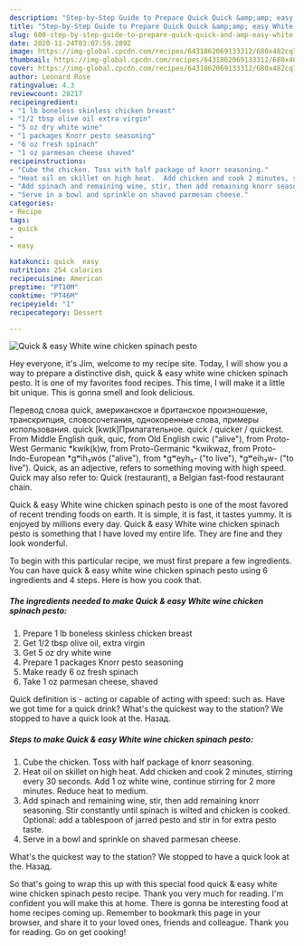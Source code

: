 ```yaml
---
description: "Step-by-Step Guide to Prepare Quick Quick &amp;amp; easy White wine chicken spinach pesto"
title: "Step-by-Step Guide to Prepare Quick Quick &amp;amp; easy White wine chicken spinach pesto"
slug: 600-step-by-step-guide-to-prepare-quick-quick-and-amp-easy-white-wine-chicken-spinach-pesto
date: 2020-11-24T03:07:59.289Z
image: https://img-global.cpcdn.com/recipes/6431862069133312/680x482cq70/quick-easy-white-wine-chicken-spinach-pesto-recipe-main-photo.jpg
thumbnail: https://img-global.cpcdn.com/recipes/6431862069133312/680x482cq70/quick-easy-white-wine-chicken-spinach-pesto-recipe-main-photo.jpg
cover: https://img-global.cpcdn.com/recipes/6431862069133312/680x482cq70/quick-easy-white-wine-chicken-spinach-pesto-recipe-main-photo.jpg
author: Leonard Rose
ratingvalue: 4.3
reviewcount: 28217
recipeingredient:
- "1 lb boneless skinless chicken breast"
- "1/2 tbsp olive oil extra virgin"
- "5 oz dry white wine"
- "1 packages Knorr pesto seasoning"
- "6 oz fresh spinach"
- "1 oz parmesan cheese shaved"
recipeinstructions:
- "Cube the chicken. Toss with half package of knorr seasoning."
- "Heat oil on skillet on high heat.  Add chicken and cook 2 minutes, stirring every 30 seconds. Add 1 oz white wine, continue stirring for 2 more minutes. Reduce heat to medium."
- "Add spinach and remaining wine, stir, then add remaining knorr seasoning. Stir constantly until spinach is wilted and chicken is cooked. Optional: add a tablespoon of jarred pesto and stir in for extra pesto taste."
- "Serve in a bowl and sprinkle on shaved parmesan cheese."
categories:
- Recipe
tags:
- quick
- 
- easy

katakunci: quick  easy 
nutrition: 254 calories
recipecuisine: American
preptime: "PT10M"
cooktime: "PT46M"
recipeyield: "1"
recipecategory: Dessert

---
```



![Quick &amp; easy White wine chicken spinach pesto](https://img-global.cpcdn.com/recipes/6431862069133312/680x482cq70/quick-easy-white-wine-chicken-spinach-pesto-recipe-main-photo.jpg)

Hey everyone, it's Jim, welcome to my recipe site. Today, I will show you a way to prepare a distinctive dish, quick &amp; easy white wine chicken spinach pesto. It is one of my favorites food recipes. This time, I will make it a little bit unique. This is gonna smell and look delicious.

Перевод слова quick, американское и британское произношение, транскрипция, словосочетания, однокоренные слова, примеры использования. quick [kwɪk]Прилагательное. quick / quicker / quickest. From Middle English quik, quic, from Old English cwic (&#34;alive&#34;), from Proto-West Germanic *kwik(k)w, from Proto-Germanic *kwikwaz, from Proto-Indo-European *gʷih₃wós (&#34;alive&#34;), from *gʷeyh₃- (&#34;to live&#34;), *gʷeih₃w- (&#34;to live&#34;). Quick, as an adjective, refers to something moving with high speed. Quick may also refer to: Quick (restaurant), a Belgian fast-food restaurant chain.

Quick &amp; easy White wine chicken spinach pesto is one of the most favored of recent trending foods on earth. It is simple, it is fast, it tastes yummy. It is enjoyed by millions every day. Quick &amp; easy White wine chicken spinach pesto is something that I have loved my entire life. They are fine and they look wonderful.


To begin with this particular recipe, we must first prepare a few ingredients. You can have quick &amp; easy white wine chicken spinach pesto using 6 ingredients and 4 steps. Here is how you cook that.

<!--inarticleads1-->

##### The ingredients needed to make Quick &amp; easy White wine chicken spinach pesto:

1. Prepare 1 lb boneless skinless chicken breast
1. Get 1/2 tbsp olive oil, extra virgin
1. Get 5 oz dry white wine
1. Prepare 1 packages Knorr pesto seasoning
1. Make ready 6 oz fresh spinach
1. Take 1 oz parmesan cheese, shaved


Quick definition is - acting or capable of acting with speed: such as. Have we got time for a quick drink? What&#39;s the quickest way to the station? We stopped to have a quick look at the. Назад. 

<!--inarticleads2-->

##### Steps to make Quick &amp; easy White wine chicken spinach pesto:

1. Cube the chicken. Toss with half package of knorr seasoning.
1. Heat oil on skillet on high heat.  Add chicken and cook 2 minutes, stirring every 30 seconds. Add 1 oz white wine, continue stirring for 2 more minutes. Reduce heat to medium.
1. Add spinach and remaining wine, stir, then add remaining knorr seasoning. Stir constantly until spinach is wilted and chicken is cooked. Optional: add a tablespoon of jarred pesto and stir in for extra pesto taste.
1. Serve in a bowl and sprinkle on shaved parmesan cheese.


What&#39;s the quickest way to the station? We stopped to have a quick look at the. Назад. 

So that's going to wrap this up with this special food quick &amp; easy white wine chicken spinach pesto recipe. Thank you very much for reading. I'm confident you will make this at home. There is gonna be interesting food at home recipes coming up. Remember to bookmark this page in your browser, and share it to your loved ones, friends and colleague. Thank you for reading. Go on get cooking!
